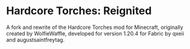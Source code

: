# Hardcore Torches: Reignited

A fork and rewrite of the Hardcore Torches mod for Minecraft, originally created by WolfieWaffle, developed for version 1.20.4 for Fabric by qxeii and augustsaintfreytag.
